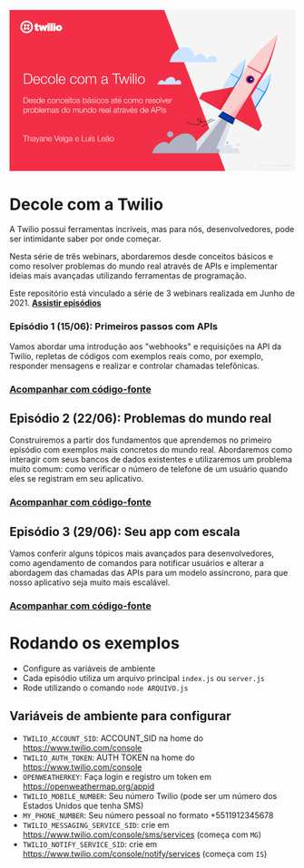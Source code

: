 ![Decole com a Twilio](decole.png)
# Decole com a Twilio

 A Twilio possui ferramentas incríveis, mas para nós, desenvolvedores, pode ser intimidante saber por onde começar.  
  
Nesta série de três webinars, abordaremos desde conceitos básicos e como resolver problemas do mundo real através de APIs e implementar ideias mais avançadas utilizando ferramentas de programação.

Este repositório está vinculado a série de 3 webinars realizada em Junho de 2021.
**[Assistir episódios](https://ahoy.twilio.com/devgen_webinar_liftoff_1_LATAM_BR-1)**
  

### Episódio 1 (15/06): Primeiros passos com APIs

Vamos abordar uma introdução aos "webhooks" e requisições na API da Twilio, repletas de códigos com exemplos reais como, por exemplo, responder mensagens e realizar e controlar chamadas telefônicas.

### [Acompanhar com código-fonte](/episodio_1)
  

## Episódio 2 (22/06): Problemas do mundo real

Construiremos a partir dos fundamentos que aprendemos no primeiro episódio com exemplos mais concretos do mundo real. Abordaremos como interagir com seus bancos de dados existentes e utilizaremos um problema muito comum: como verificar o número de telefone de um usuário quando eles se registram em seu aplicativo.

  ### [Acompanhar com código-fonte](/episodio_2)


## Episódio 3 (29/06): Seu app com escala

Vamos conferir alguns tópicos mais avançados para desenvolvedores, como agendamento de comandos para notificar usuários e alterar a abordagem das chamadas das APIs para um modelo assíncrono, para que nosso aplicativo seja muito mais escalável.

 ### [Acompanhar com código-fonte](/episodio_3)

  
  
 # Rodando os exemplos
* Configure as variáveis de ambiente
* Cada episódio utiliza um arquivo principal `index.js` ou `server.js`
* Rode utilizando o comando `node ARQUIVO.js`

## Variáveis de ambiente para configurar

* `TWILIO_ACCOUNT_SID`: ACCOUNT_SID na home do https://www.twilio.com/console
* `TWILIO_AUTH_TOKEN`: AUTH TOKEN na home do https://www.twilio.com/console
* `OPENWEATHERKEY`: Faça login e registro um token em https://openweathermap.org/appid
* `TWILIO_MOBILE_NUMBER`: Seu número Twilio (pode ser um número dos Estados Unidos que tenha SMS)
* `MY_PHONE_NUMBER`: Seu número pessoal no formato +5511912345678
* `TWILIO_MESSAGING_SERVICE_SID`: crie em https://www.twilio.com/console/sms/services (começa com `MG`)
* `TWILIO_NOTIFY_SERVICE_SID`: crie em https://www.twilio.com/console/notify/services (começa com `IS`)


